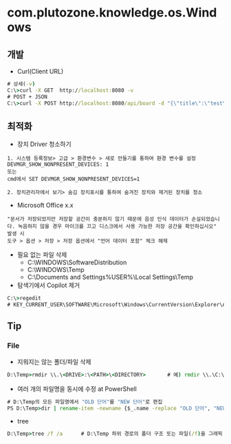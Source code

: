# com.plutozone.knowledge.os.Windows


## 개발
- Curl(Client URL)
```cmd
# 상세(-v)
C:\>curl -X GET  http://localhost:8080 -v
# POST + JSON
C:\>curl -X POST http://localhost:8080/api/board -d "{\"title\":\"test\", \"contents\":\"test\"}" -H "Content-type: application/json" -v
```


## 최적화
- 장치 Driver 청소하기
```
1. 시스템 등록정보> 고급 > 환경변수 > 새로 만들기를 통하여 환경 변수를 설정
DEVMGR_SHOW_NONPRESENT_DEVICES: 1
또는
cmd에서 SET DEVMGR_SHOW_NONPRESENT_DEVICES=1

2. 장치관리자에서 보기> 숨김 장치표시를 통하여 숨겨진 장치와 제거된 장치를 청소
```
- Microsoft Office x.x
```
"문서가 저장되었지만 저장할 공간이 충분하지 않기 때문에 음성 인식 데이터가 손실되었습니다. 녹음하지 않을 경우 마이크를 끄고 디스크에서 사용 가능한 저장 공간을 확인하십시오" 발생 시
도구 > 옵션 > 저장 > 저장 옵션에서 "언어 데이터 포함" 체크 해제
```
- 필요 없는 파일 삭제
	- C:\WINDOWS\SoftwareDistribution
	- C:\WINDOWS\Temp
	- C:\Documents and Settings\%USER%\Local Settings\Temp
- 탐색기에서 Copilot 제거
```cmd
C:\>regedit
# KEY_CURRENT_USER\SOFTWARE\Microsoft\Windows\CurrentVersion\Explorer\Advanced를 찾아서 ShowCopilotButton라는 DWORD(32bit) 이름을 추가하고 0을 설정
```


## Tip
### File
- 지워지는 않는 폴더/파일 삭제
```cmd
D:\Temp>rmdir \\.\<DRIVE>:\<PATH>\<DIRECTORY>		# 예) rmdir \\.\C:\Temp\A /s
```
- 여러 개의 파일명을 동시에 수정 at PowerShell
```cmd
# D:\Temp의 모든 파일명에서 "OLD 단어"를 "NEW 단어"로 편집
PS D:\Temp>dir | rename-item -newname {$_.name -replace "OLD 단어", "NEW 단어"}
```
- tree
```cmd
D:\Temp>tree /f /a		# D:\Temp 하위 경로의 폴더 구조 또는 파일(/f)을 그래픽 또는 텍스트 문자(/a)로 화면에 표시
```